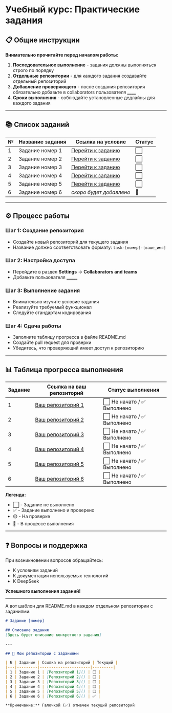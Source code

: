 
# Учебный курс: Практические задания

## 📋 Общие инструкции

**Внимательно прочитайте перед началом работы:**

1. **Последовательное выполнение** - задания должны выполняться строго по порядку
2. **Отдельные репозитории** - для каждого задания создавайте отдельный репозиторий
3. **Добавление проверяющего** - после создания репозитория обязательно добавьте в collaborators пользователя **____**
4. **Сроки выполнения** - соблюдайте установленные дедлайны для каждого задания

---

## 📚 Список заданий

| № | Название задания | Ссылка на условие | Статус |
|---|------------------|-------------------|---------|
| 1 | Задание номер 1 | [Перейти к заданию](https://github.com/Teacher001-top/Task-001) | ⬜ |
| 2 | Задание номер 2 | [Перейти к заданию](https://github.com/Teacher001-top/Task-002) | ⬜ |
| 3 | Задание номер 3 | [Перейти к заданию](https://github.com/Teacher001-top/Task-003) | ⬜ |
| 4 | Задание номер 4 | [Перейти к заданию](https://github.com/Teacher001-top/Task-003.1) | ⬜ |
| 5 | Задание номер 5 | [Перейти к заданию](https://github.com/Teacher001-top/Task-004) | ⬜ |
| 6 | Задание номер 6 | *скоро будет добавлено* | 🔄 |

---

## ⚙️ Процесс работы

### Шаг 1: Создание репозитория
- Создайте новый репозиторий для текущего задания
- Название должно соответствовать формату: `task-[номер]-[ваше_имя]`

### Шаг 2: Настройка доступа
- Перейдите в раздел **Settings** → **Collaborators and teams**
- Добавьте пользователя **_____** 

### Шаг 3: Выполнение задания
- Внимательно изучите условие задания
- Реализуйте требуемый функционал
- Следуйте стандартам кодирования

### Шаг 4: Сдача работы
- Заполните таблицу прогресса в файле README.md
- Создайте pull request для проверки
- Убедитесь, что проверяющий имеет доступ к репозиторию

---

## 📊 Таблица прогресса выполнения

| Задание | Ссылка на ваш репозиторий | Статус выполнения |
|---------|--------------------------|-------------------|
| 1 | [Ваш репозиторий 1]() | ⬜ Не начато / ✅ Выполнено |
| 2 | [Ваш репозиторий 2]() | ⬜ Не начато / ✅ Выполнено |
| 3 | [Ваш репозиторий 3]() | ⬜ Не начато / ✅ Выполнено |
| 4 | [Ваш репозиторий 4]() | ⬜ Не начато / ✅ Выполнено |
| 5 | [Ваш репозиторий 5]() | ⬜ Не начато / ✅ Выполнено |
| 6 | [Ваш репозиторий 6]() | ⬜ Не начато / ✅ Выполнено |

**Легенда:**
- ⬜ - Задание не выполнено
- ✅ - Задание выполнено и проверено
- 🟡 - На проверке
- 🔄 - В процессе выполнения

---

## ❓ Вопросы и поддержка

При возникновении вопросов обращайтесь:
- К условиям заданий
- К документации используемых технологий
- К DeepSeek

**Успешного выполнения заданий!**

---

А вот шаблон для README.md в каждом отдельном репозитории с заданиями:

```markdown
# Задание [номер]

## Описание задания
[Здесь будет описание конкретного задания]

---

## 📁 Мои репозитории с заданиями

| № | Задание | Ссылка на репозиторий | Текущий |
|---|---------|----------------------|---------|
| 1 | Задание 1 | [Репозиторий 1]() | ⬜ |
| 2 | Задание 2 | [Репозиторий 2]() | ⬜ |
| 3 | Задание 3 | [Репозиторий 3]() | ⬜ |
| 4 | Задание 4 | [Репозиторий 4]() | ⬜ |
| 5 | Задание 5 | [Репозиторий 5]() | ⬜ |
| 6 | Задание 6 | [Репозиторий 6]() | ✅ |

**Примечание:** Галочкой (✅) отмечен текущий репозиторий
```
